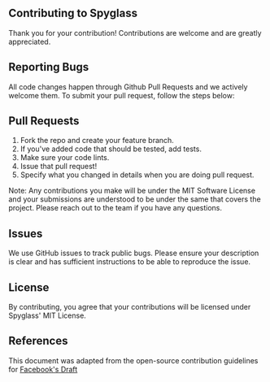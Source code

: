 ## Contributing to Spyglass
Thank you for your contribution! Contributions are welcome and are greatly appreciated.

## Reporting Bugs
All code changes happen through Github Pull Requests and we actively welcome them. To submit your pull request, follow the steps below:

## Pull Requests
1. Fork the repo and create your feature branch.
2. If you've added code that should be tested, add tests.
3. Make sure your code lints.
4. Issue that pull request!
5. Specify what you changed in details when you are doing pull request.

Note: Any contributions you make will be under the MIT Software License and your submissions are understood to be under the same that covers the project. Please reach out to the team if you have any questions.

## Issues
We use GitHub issues to track public bugs. Please ensure your description is clear and has sufficient instructions to be able to reproduce the issue.

## License
By contributing, you agree that your contributions will be licensed under Spyglass' MIT License.

## References
This document was adapted from the open-source contribution guidelines for [Facebook's Draft](https://github.com/facebook/draft-js/blob/master/CONTRIBUTING.md)